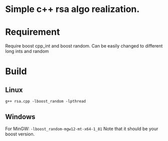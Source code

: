 # Simple c++ rsa algo realization. 
# Requirement  
Require boost cpp_int and boost random. Can be easily changed to different long ints and random
# Build
## Linux
`g++ rsa.cpp -lboost_random -lpthread`
## Windows
For MinGW: `-lboost_random-mgw12-mt-x64-1_81`
Note that it should be your boost version.
